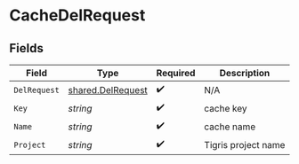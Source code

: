 # CacheDelRequest


## Fields

| Field                                                  | Type                                                   | Required                                               | Description                                            |
| ------------------------------------------------------ | ------------------------------------------------------ | ------------------------------------------------------ | ------------------------------------------------------ |
| `DelRequest`                                           | [shared.DelRequest](../../models/shared/delrequest.md) | :heavy_check_mark:                                     | N/A                                                    |
| `Key`                                                  | *string*                                               | :heavy_check_mark:                                     | cache key                                              |
| `Name`                                                 | *string*                                               | :heavy_check_mark:                                     | cache name                                             |
| `Project`                                              | *string*                                               | :heavy_check_mark:                                     | Tigris project name                                    |